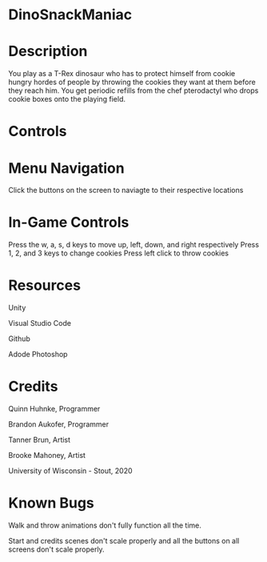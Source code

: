 # DinoSnackManiac
# Description
You play as a T-Rex dinosaur who has to protect himself from cookie hungry hordes of people by throwing the cookies they want at them before they reach him. You get periodic refills from the chef pterodactyl who drops cookie boxes onto the playing field.

# Controls

# Menu Navigation
Click the buttons on the screen to naviagte to their respective locations
# In-Game Controls
Press the w, a, s, d keys to move up, left, down, and right respectively
Press 1, 2, and 3 keys to change cookies
Press left click to throw cookies

# Resources
Unity

Visual Studio Code

Github

Adode Photoshop

# Credits
Quinn Huhnke, Programmer

Brandon Aukofer, Programmer

Tanner Brun, Artist

Brooke Mahoney, Artist

University of Wisconsin - Stout, 2020

# Known Bugs
Walk and throw animations don't fully function all the time.

Start and credits scenes don't scale properly and all the buttons on all screens don't scale properly.
